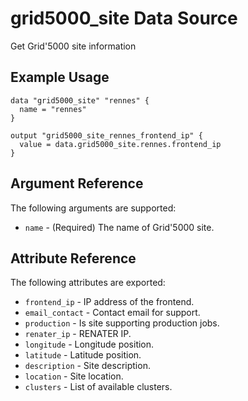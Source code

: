 # grid5000_site Data Source

Get Grid'5000 site information

## Example Usage

```hcl
data "grid5000_site" "rennes" {
  name = "rennes"
}

output "grid5000_site_rennes_frontend_ip" {
  value = data.grid5000_site.rennes.frontend_ip
}
```

## Argument Reference

The following arguments are supported:

* `name` - (Required) The name of Grid'5000 site.

## Attribute Reference

The following attributes are exported:

* `frontend_ip` - IP address of the frontend.
* `email_contact` - Contact email for support.
* `production` - Is site supporting production jobs.
* `renater_ip` - RENATER IP.
* `longitude` - Longitude position.
* `latitude` - Latitude position.
* `description` - Site description.
* `location` - Site location.
* `clusters` - List of available clusters.